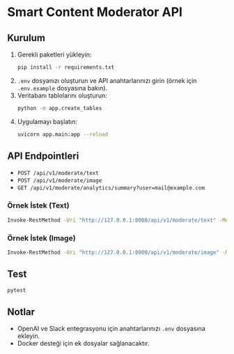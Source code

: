 # Smart Content Moderator API

## Kurulum

1. Gerekli paketleri yükleyin:
   ```sh
   pip install -r requirements.txt
   ```
2. `.env` dosyanızı oluşturun ve API anahtarlarınızı girin (örnek için `.env.example` dosyasına bakın).
3. Veritabanı tablolarını oluşturun:
   ```sh
   python -m app.create_tables
   ```
4. Uygulamayı başlatın:
   ```sh
   uvicorn app.main:app --reload
   ```

## API Endpointleri

- `POST /api/v1/moderate/text`
- `POST /api/v1/moderate/image`
- `GET /api/v1/moderate/analytics/summary?user=mail@example.com`

### Örnek İstek (Text)
```sh
Invoke-RestMethod -Uri "http://127.0.0.1:8000/api/v1/moderate/text" -Method Post -Headers @{"Content-Type"="application/json"} -Body '{"email": "test@example.com", "text": "Test mesajı."}'
```

### Örnek İstek (Image)
```sh
Invoke-RestMethod -Uri "http://127.0.0.1:8000/api/v1/moderate/image" -Method Post -Headers @{"Content-Type"="application/json"} -Body '{"email": "test@example.com", "image_url": "https://via.placeholder.com/150"}'
```

## Test

```sh
pytest
```

## Notlar
- OpenAI ve Slack entegrasyonu için anahtarlarınızı `.env` dosyasına ekleyin.
- Docker desteği için ek dosyalar sağlanacaktır.
